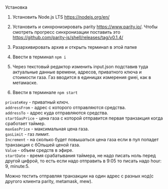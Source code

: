 Установка

1. Установить Node.js LTS https://nodejs.org/en/
2. Установить и синхронизировать parity https://www.parity.io/. Чтобы смотреть прогресс синхронизации поставить это https://github.com/parity-js/shell/releases/tag/v0.1.4/
3. Разархивировать архив и открыть терминал в этой папке
4. Ввести в терминал
```npm i```

5. Через текстовый редактор изменить input.json подставив туда актуальные данные времени, адресов, приватного ключа и стоимости газа. Газ вводится в единицах измерения gwei, как в метамаске.

6. Ввести в терминале
```npm start```

```privateKey``` - приватный ключ.  
```addressFrom``` - адрес с которого отправляются средства.  
```addressTo``` - адрес куда отправляются средства.  
```startGasPrice``` - цена газа с которой отправится первая транзакция когда сработает таймер.  
```maxGasPrice``` - максимальная цена газа.  
```gasLimit``` - газ лимит.  
```Increment``` - на сколько будет повышаться цена газа если в пул попадет транзакция с бОльшей ценой газа.  
```Value``` - объем средств в эфире.  
```startDate``` - время срабатывания таймера, не надо писать ноль перед другой цифрой, то есть если надо отправить в 9:05 то писать надо hour: 9, minute:5.  

Можно тестить отправляя транзакции на один адрес с разных нод(с другого клиента parity, metamask, mew).